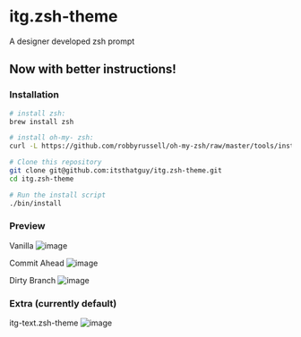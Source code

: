itg.zsh-theme
=============

A designer developed zsh prompt

## Now with better instructions!

### Installation

```bash
# install zsh:
brew install zsh

# install oh-my- zsh:
curl -L https://github.com/robbyrussell/oh-my-zsh/raw/master/tools/install.sh | sh

# Clone this repository
git clone git@github.com:itsthatguy/itg.zsh-theme.git
cd itg.zsh-theme

# Run the install script
./bin/install
```


### Preview
Vanilla
![image](http://i.imgur.com/1hf8x.png)

Commit Ahead
![image](http://i.imgur.com/Acbdc.png)

Dirty Branch
![image](http://i.imgur.com/b3xPc.png)


### Extra (currently default)
itg-text.zsh-theme
![image](http://i.imgur.com/vMatGY0.png)
